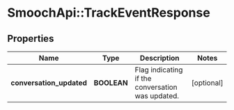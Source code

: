 # SmoochApi::TrackEventResponse

## Properties
Name | Type | Description | Notes
------------ | ------------- | ------------- | -------------
**conversation_updated** | **BOOLEAN** | Flag indicating if the conversation was updated. | [optional] 



